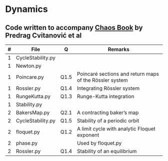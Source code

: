 # Dynamics

## Code written to accompany  [Chaos Book](http://chaosbook.org/) by Predrag Cvitanović et al

|#| File | Q |Remarks|
|--|-------------------|-----|---------------------------------------------------------------------------------------------------|
|1|CycleStability.py|||
|1|Newton.py|||
|1|Poincare.py|Q1.5| Poincaré sections and return maps of the Rössler system |
|1|Rossler.py|Q1.4| Integrating Rössler system|
|1|RungeKutta.py|Q1.3| Runge-Kutta integration|
|1|Stability.py|||
|2|BakersMap.py|Q2.1| A contracting baker’s map|
|2|CycleStability.py|Q1.5| Stability of a periodic orbit |
|2|floquet.py|Q1.2| A limit cycle with analytic Floquet exponent|
|2|phase.py||Used by floquet.py
|2|Rossler.py|Q1.4| Stability of an equilibrium |


